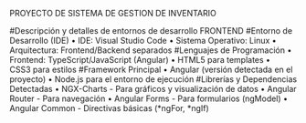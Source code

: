 PROYECTO DE SISTEMA DE GESTION DE INVENTARIO

#Descripción y detalles de entornos de desarrollo FRONTEND
#Entorno de Desarrollo (IDE)
    • IDE: Visual Studio Code
    • Sistema Operativo: Linux
    • Arquitectura: Frontend/Backend separados
#Lenguajes de Programación
    • Frontend: TypeScript/JavaScript (Angular)
    • HTML5 para templates
    • CSS3 para estilos
#Framework Principal
    • Angular (versión detectada en el proyecto)
    • Node.js para el entorno de ejecución
#Librerías y Dependencias Detectadas
    • NGX-Charts - Para gráficos y visualización de datos
    • Angular Router - Para navegación
    • Angular Forms - Para formularios (ngModel)
    • Angular Common - Directivas básicas (*ngFor, *ngIf)
